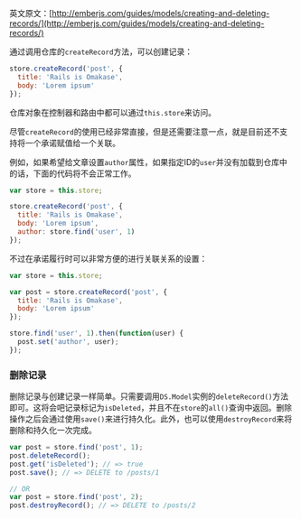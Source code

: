英文原文：[http://emberjs.com/guides/models/creating-and-deleting-records/](http://emberjs.com/guides/models/creating-and-deleting-records/)

通过调用仓库的`createRecord`方法，可以创建记录：

```js
store.createRecord('post', {
  title: 'Rails is Omakase',
  body: 'Lorem ipsum'
});
```

仓库对象在控制器和路由中都可以通过`this.store`来访问。

尽管`createRecord`的使用已经非常直接，但是还需要注意一点，就是目前还不支持将一个承诺赋值给一个关联。

例如，如果希望给文章设置`author`属性，如果指定ID的`user`并没有加载到仓库中的话，下面的代码将不会正常工作。

```js
var store = this.store;

store.createRecord('post', {
  title: 'Rails is Omakase',
  body: 'Lorem ipsum',
  author: store.find('user', 1)
});
```

不过在承诺履行时可以非常方便的进行关联关系的设置：

```js
var store = this.store;

var post = store.createRecord('post', {
  title: 'Rails is Omakase',
  body: 'Lorem ipsum'
});

store.find('user', 1).then(function(user) {
  post.set('author', user);
});
```

### 删除记录

删除记录与创建记录一样简单。只需要调用`DS.Model`实例的`deleteRecord()`方法即可。这将会吧记录标记为`isDeleted`，并且不在`store`的`all()`查询中返回。删除操作之后会通过使用`save()`来进行持久化。此外，也可以使用`destroyRecord`来将删除和持久化一次完成。

```js
var post = store.find('post', 1);
post.deleteRecord();
post.get('isDeleted'); // => true
post.save(); // => DELETE to /posts/1

// OR
var post = store.find('post', 2);
post.destroyRecord(); // => DELETE to /posts/2
```
